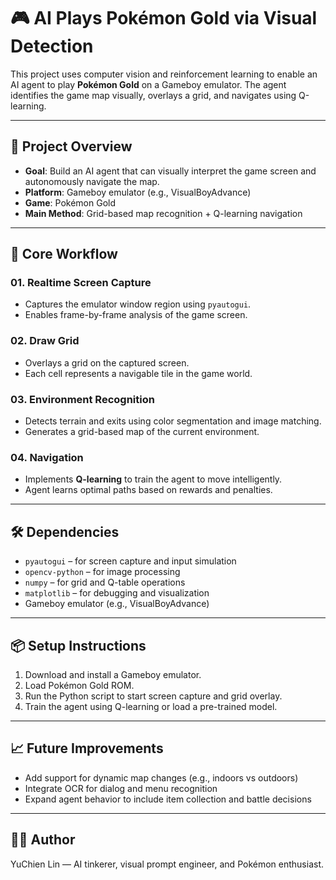 # 🎮 AI Plays Pokémon Gold via Visual Detection

This project uses computer vision and reinforcement learning to enable an AI agent to play **Pokémon Gold** on a Gameboy emulator. The agent identifies the game map visually, overlays a grid, and navigates using Q-learning.

---

## 🚀 Project Overview

- **Goal**: Build an AI agent that can visually interpret the game screen and autonomously navigate the map.
- **Platform**: Gameboy emulator (e.g., VisualBoyAdvance)
- **Game**: Pokémon Gold
- **Main Method**: Grid-based map recognition + Q-learning navigation

---

## 🧠 Core Workflow

### 01. Realtime Screen Capture
- Captures the emulator window region using `pyautogui`.
- Enables frame-by-frame analysis of the game screen.

### 02. Draw Grid
- Overlays a grid on the captured screen.
- Each cell represents a navigable tile in the game world.

### 03. Environment Recognition
- Detects terrain and exits using color segmentation and image matching.
- Generates a grid-based map of the current environment.

### 04. Navigation
- Implements **Q-learning** to train the agent to move intelligently.
- Agent learns optimal paths based on rewards and penalties.

---

## 🛠 Dependencies

- `pyautogui` – for screen capture and input simulation  
- `opencv-python` – for image processing  
- `numpy` – for grid and Q-table operations  
- `matplotlib` – for debugging and visualization  
- Gameboy emulator (e.g., VisualBoyAdvance)

---

## 📦 Setup Instructions

1. Download and install a Gameboy emulator.
2. Load Pokémon Gold ROM.
3. Run the Python script to start screen capture and grid overlay.
4. Train the agent using Q-learning or load a pre-trained model.

---

## 📈 Future Improvements

- Add support for dynamic map changes (e.g., indoors vs outdoors)
- Integrate OCR for dialog and menu recognition
- Expand agent behavior to include item collection and battle decisions

---

## 🧑‍💻 Author

YuChien Lin — AI tinkerer, visual prompt engineer, and Pokémon enthusiast.


